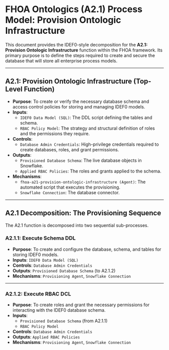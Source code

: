 # FHOA Ontologics (A2.1) Process Model: Provision Ontologic Infrastructure

This document provides the IDEF0-style decomposition for the **A2.1: Provision Ontologic Infrastructure** function within the FHOA framework. Its primary purpose is to define the steps required to create and secure the database that will store all enterprise process models.

---

## A2.1: Provision Ontologic Infrastructure (Top-Level Function)

- **Purpose**: To create or verify the necessary database schema and access control policies for storing and managing IDEF0 models.
- **Inputs**: 
  - `IDEF0 Data Model (SQL)`: The DDL script defining the tables and schema.
  - `RBAC Policy Model`: The strategy and structural definition of roles and the permissions they require.
- **Controls**: 
  - `Database Admin Credentials`: High-privilege credentials required to create databases, roles, and grant permissions.
- **Outputs**: 
  - `Provisioned Database Schema`: The live database objects in Snowflake.
  - `Applied RBAC Policies`: The roles and grants applied to the schema.
- **Mechanisms**: 
  - `fhoa-a21-provision-ontologic-infrastructure (Agent)`: The automated script that executes the provisioning.
  - `Snowflake Connection`: The database connector.

---

## A2.1 Decomposition: The Provisioning Sequence

The A2.1 function is decomposed into two sequential sub-processes.

### A2.1.1: Execute Schema DDL

- **Purpose**: To create and configure the database, schema, and tables for storing IDEF0 models.
- **Inputs**: `IDEF0 Data Model (SQL)`
- **Controls**: `Database Admin Credentials`
- **Outputs**: `Provisioned Database Schema` (to A2.1.2)
- **Mechanisms**: `Provisioning Agent`, `Snowflake Connection`

---

### A2.1.2: Execute RBAC DCL

- **Purpose**: To create roles and grant the necessary permissions for interacting with the IDEF0 database schema.
- **Inputs**: 
  - `Provisioned Database Schema` (from A2.1.1)
  - `RBAC Policy Model`
- **Controls**: `Database Admin Credentials`
- **Outputs**: `Applied RBAC Policies`
- **Mechanisms**: `Provisioning Agent`, `Snowflake Connection`